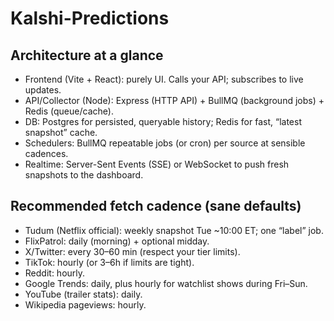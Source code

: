 # Kalshi-Predictions

## Architecture at a glance

- Frontend (Vite + React): purely UI. Calls your API; subscribes to live updates.
- API/Collector (Node): Express (HTTP API) + BullMQ (background jobs) + Redis (queue/cache).
- DB: Postgres for persisted, queryable history; Redis for fast, “latest snapshot” cache.
- Schedulers: BullMQ repeatable jobs (or cron) per source at sensible cadences.
- Realtime: Server-Sent Events (SSE) or WebSocket to push fresh snapshots to the dashboard.

## Recommended fetch cadence (sane defaults)
- Tudum (Netflix official): weekly snapshot Tue ~10:00 ET; one “label” job.
- FlixPatrol: daily (morning) + optional midday.
- X/Twitter: every 30–60 min (respect your tier limits).
- TikTok: hourly (or 3–6h if limits are tight).
- Reddit: hourly.
- Google Trends: daily, plus hourly for watchlist shows during Fri–Sun.
- YouTube (trailer stats): daily.
- Wikipedia pageviews: hourly.